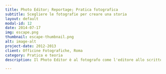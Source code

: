 ```yaml
---
title: Photo Editor; Reportage; Pratica fotografica
subtitle: Scegliere le fotografie per creare una storia
layout: default
modal-id: 12
date: 2014-07-17
img: escape.png
thumbnail: escape-thumbnail.png
alt: image-alt
project-date: 2012-2013
client: Officine Fotografiche, Roma
category: Pratica e teoria
description: Il Photo Editor è al fotografo come l'editore allo scrittore. Fa un passo indietro, guarda l'insieme per scoprire nel lavoro del fotografo una trama, un soggeto, un tema, uno stile... <br>Anche della pratica. Un reportage necessità delle tecniche e uno spirito particolare...

---
```


